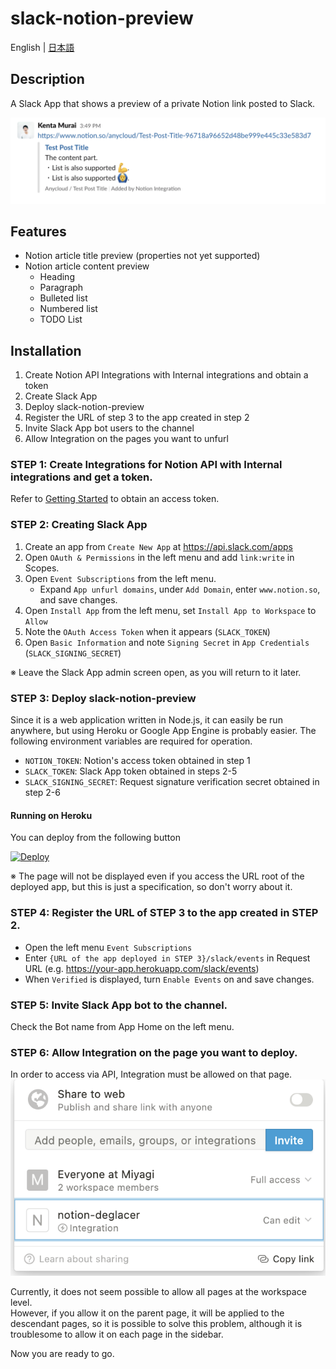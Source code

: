 # slack-notion-preview

English | [日本語](/README.ja.md)

## Description

A Slack App that shows a preview of a private Notion link posted to Slack.

![Usage](docs/usage_en.png)

## Features

- Notion article title preview (properties not yet supported)
- Notion article content preview
  - Heading
  - Paragraph
  - Bulleted list
  - Numbered list
  - TODO List

## Installation

1. Create Notion API Integrations with Internal integrations and obtain a token
2. Create Slack App
3. Deploy slack-notion-preview
4. Register the URL of step 3 to the app created in step 2
5. Invite Slack App bot users to the channel
6. Allow Integration on the pages you want to unfurl

### STEP 1: Create Integrations for Notion API with Internal integrations and get a token.

Refer to [Getting Started](https://developers.notion.com/docs/getting-started) to obtain an access token.

### STEP 2: Creating Slack App

1. Create an app from `Create New App` at https://api.slack.com/apps
2. Open `OAuth & Permissions` in the left menu and add `link:write` in Scopes.
3. Open `Event Subscriptions` from the left menu.
   - Expand `App unfurl domains`, under `Add Domain`, enter `www.notion.so`, and save changes.
4. Open `Install App` from the left menu, set `Install App to Workspace` to `Allow`
5. Note the `OAuth Access Token` when it appears (`SLACK_TOKEN`)
6. Open `Basic Information` and note `Signing Secret` in `App Credentials` (`SLACK_SIGNING_SECRET`)

※ Leave the Slack App admin screen open, as you will return to it later.

### STEP 3: Deploy slack-notion-preview

Since it is a web application written in Node.js, it can easily be run anywhere, but using Heroku or Google App Engine is probably easier. The following environment variables are required for operation.

- `NOTION_TOKEN`: Notion's access token obtained in step 1
- `SLACK_TOKEN`: Slack App token obtained in steps 2-5
- `SLACK_SIGNING_SECRET`: Request signature verification secret obtained in step 2-6

#### Running on Heroku

You can deploy from the following button

[![Deploy](https://www.herokucdn.com/deploy/button.svg)](https://heroku.com/deploy)

※ The page will not be displayed even if you access the URL root of the deployed app, but this is just a specification, so don't worry about it.

### STEP 4: Register the URL of STEP 3 to the app created in STEP 2.

- Open the left menu `Event Subscriptions`
- Enter `{URL of the app deployed in STEP 3}/slack/events` in Request URL (e.g. https://your-app.herokuapp.com/slack/events)
- When `Verified` is displayed, turn `Enable Events` on and save changes.

### STEP 5: Invite Slack App bot to the channel.

Check the Bot name from App Home on the left menu.

### STEP 6: Allow Integration on the page you want to deploy.

In order to access via API, Integration must be allowed on that page.  
![Grant Integrations](docs/grant-integration.png)

Currently, it does not seem possible to allow all pages at the workspace level.  
However, if you allow it on the parent page, it will be applied to the descendant pages, so it is possible to solve this problem, although it is troublesome to allow it on each page in the sidebar.

Now you are ready to go.
